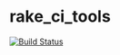 rake_ci_tools
=============
[![Build Status](https://travis-ci.org/ChrisGriffiths/rake_ci_tools.svg?branch=master)](https://travis-ci.org/ChrisGriffiths/rake_ci_tools)
